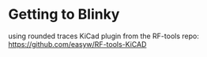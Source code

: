 # Getting to Blinky

using rounded traces KiCad plugin from the RF-tools repo:
https://github.com/easyw/RF-tools-KiCAD
